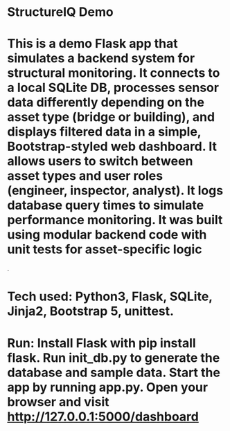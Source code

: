 # StructureIQ Demo
# This is a demo Flask app that simulates a backend system for structural monitoring. It connects to a local SQLite DB, processes sensor data differently depending on the asset type (bridge or building), and displays filtered data in a simple, Bootstrap-styled web dashboard. It allows users to switch between asset types and user roles (engineer, inspector, analyst). It logs database query times to simulate performance monitoring. It was built using modular backend code with unit tests for asset-specific logic
.
# Tech used: Python3, Flask, SQLite, Jinja2, Bootstrap 5, unittest.
# Run: Install Flask with pip install flask. Run init_db.py to generate the database and sample data. Start the app by running app.py. Open your browser and visit http://127.0.0.1:5000/dashboard






